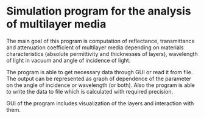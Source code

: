 # Simulation program for the analysis of multilayer media

The main goal of this program is computation of reflectance, transmittance and attenuation coefficient
of multilayer media depending on materials characteristics (absolute permittivity and thicknesses of layers),
wavelength of light in vacuum and angle of incidence of light.

The program is able to get necessary data through GUI or read it from file. The output can be represented as graph of
dependence of the parameter on the angle of incidence or wavelength (or both). Also the program is able to write
the data to file which is calculated with required precision.

GUI of the program includes visualization of the layers and interaction with them.